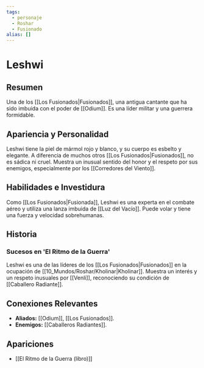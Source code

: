 ```yaml
---
tags:
  - personaje
  - Roshar
  - Fusionado
alias: []
---
```


# Leshwi

## Resumen
Una de los [[Los Fusionados|Fusionados]], una antigua cantante que ha sido imbuida con el poder de [[Odium]]. Es una líder militar y una guerrera formidable.

## Apariencia y Personalidad
Leshwi tiene la piel de mármol rojo y blanco, y su cuerpo es esbelto y elegante. A diferencia de muchos otros [[Los Fusionados|Fusionados]], no es sádica ni cruel. Muestra un inusual sentido del honor y el respeto por sus enemigos, especialmente por los [[Corredores del Viento]].

## Habilidades e Investidura
Como [[Los Fusionados|Fusionada]], Leshwi es una experta en el combate aéreo y utiliza una lanza imbuida de [[Luz del Vacío]]. Puede volar y tiene una fuerza y velocidad sobrehumanas.

## Historia
### Sucesos en 'El Ritmo de la Guerra'
Leshwi es una de las líderes de los [[Los Fusionados|Fusionados]] en la ocupación de [[10_Mundos/Roshar/Kholinar|Kholinar]]. Muestra un interés y un respeto inusuales por [[Venli]], reconociendo su condición de [[Caballero Radiante]].

## Conexiones Relevantes
* **Aliados:** [[Odium]], [[Los Fusionados]].
* **Enemigos:** [[Caballeros Radiantes]].

## Apariciones
* [[El Ritmo de la Guerra (libro)]]
